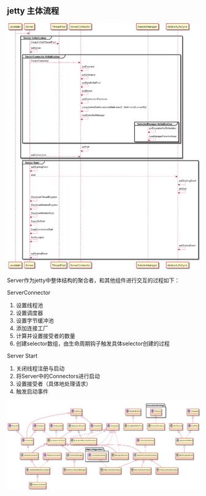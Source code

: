 
## jetty 主体流程

![jetty code execution](resources/jetty主体代码流程.png)

Server作为jetty中整体结构的聚合者，和其他组件进行交互的过程如下：

ServerConnector
1. 设置线程池
2. 设置调度器
3. 设置字节缓冲池
4. 添加连接工厂
5. 计算并设置接受者的数量
6. 创建selector数组，由生命周期钩子触发具体selector创建的过程

Server Start
1. 关闭线程注册与启动
2. 将Server中的Connectors进行启动
3. 设置接受者（具体地处理请求）
4. 触发启动事件

![jetty class diagram](resources/jetty主体类图.png)
